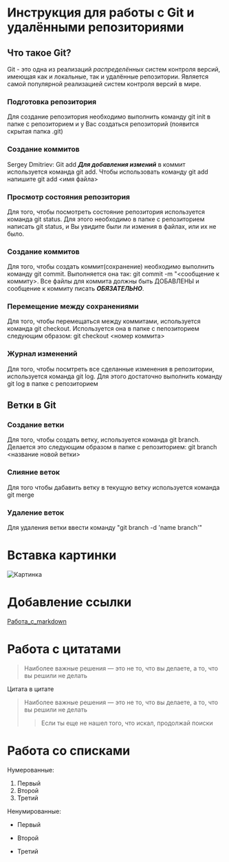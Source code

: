 # Инструкция для работы с Git и удалёнными репозиториями

## Что такое Git?
Git - это одна из реализаций *распределённых* систем контроля версий, имеющая как и локальные, так и удалённые репозитории. Является самой популярной реализацией систем контроля версий в мире.
### **Подготовка репозитория**
Для создание репозитория необходимо выполнить команду git init в папке с репозиторием и у Вас создаться репозиторий (появится скрытая папка .git)

### **Создание коммитов**

Sergey Dmitriev: Git add
***Для добавления измений*** в коммит используется команда git add. Чтобы использовать команду git add напишите git add <имя файла>

### **Просмотр состояния репозитория**
Для того, чтобы посмотреть состояние репозитория используется команда git status. Для этого необходимо в папке с репозиторием написать git status, и Вы увидите были ли измения в файлах, или их не было.

### **Создание коммитов**
Для того, чтобы создать коммит(сохранение) необходимо выполнить команду git commit. Выполняется она так: git commit -m "<сообщение к коммиту>. Все файлы для коммита должны быть ДОБАВЛЕНЫ и сообщение к коммиту писать ***ОБЯЗАТЕЛЬНО***.

### **Перемещение между сохранениями**
Для того, чтобы перемещаться между коммитами, используется команда git checkout. Используется она в папке с пепозиторием следующим образом: git checkout <номер коммита>

### **Журнал изменений**
Для того, чтобы посмтреть все сделанные изменения в репозитории, используется команда git log. Для этого достаточно выполнить команду git log в папке с репозиторием

## Ветки в Git

### Создание ветки

Для того, чтобы создать ветку, используется команда git branch. Делается это следующим образом в папке с репозиторием: git branch <название новой ветки>

### Слияние веток

Для того чтобы дабавить ветку в текущую ветку используется команда git merge <name branch>

### Удаление веток
Для удаления ветки ввести команду "git branch -d 'name branch'"

# Вставка картинки

![Картинка](https://funart.pro/uploads/posts/2021-04/1618115509_52-p-yenotiki-milie-zhivotnie-krasivo-foto-53.jpg)

# Добавление ссылки
[Работа_с_markdown](https://lifehacker.ru/chto-takoe-markdown/)

# Работа с цитатами
>Наиболее важные решения — это не то, что вы делаете, а то, что вы решили не делать

Цитата в цитате

>Наиболее важные решения — это не то, что вы делаете, а то, что вы решили не делать
>>Если ты еще не нашел того, что искал, продолжай поиски

# Работа со списками

Нумерованные:
1. Первый
2. Второй
3. Третий

Ненумированные:
* Первый
+ Второй
- Третий
